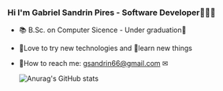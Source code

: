 ### Hi I'm Gabriel Sandrin Pires - Software Developer👨‍💻🤖

<!--
**Sandrin87/Sandrin87** is a ✨ _special_ ✨ repository because its `README.md` (this file) appears on your GitHub profile.

Here are some ideas to get you started:

- 🔭 I’m currently working on ...
- 🌱 I’m currently learning ...
- 👯 I’m looking to collaborate on ...
- 🤔 I’m looking for help with ...
- 💬 Ask me about ...
- 📫 How to reach me: ...
- 😄 Pronouns: ...
- ⚡ Fun fact: ...
-->
 - 📚 B.Sc. on Computer Sicence - Under graduation📝
 - 🫶Love to try new technologies and 🧠learn new things
 - 📝How to reach me: gsandrin66@gmail.com ✉

   ![Anurag's GitHub stats](https://github-readme-stats.vercel.app/api?username=Sandrin87&show_icons=true&theme=transparent)
